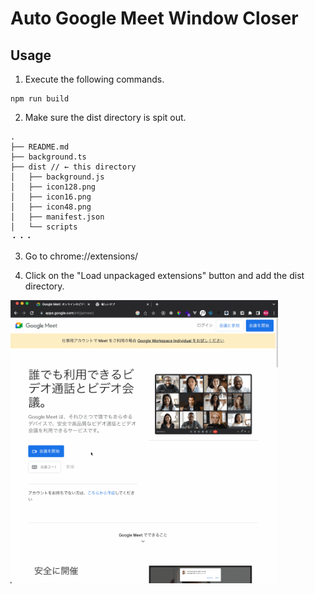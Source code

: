 # Auto Google Meet Window Closer

## Usage

1. Execute the following commands.

```
npm run build
```

2. Make sure the dist directory is spit out.

```
.
├── README.md
├── background.ts
├── dist // ← this directory
│   ├── background.js
│   ├── icon128.png
│   ├── icon16.png
│   ├── icon48.png
│   ├── manifest.json
│   └── scripts
・・・
```

3. Go to chrome://extensions/

4. Click on the "Load unpackaged extensions" button and add the dist directory.

<img src="https://github.com/Yuisei-Maruyama/Auto-Google-Meet-Tab-Closer/blob/master/usage.gif?raw=true" width="85%">
